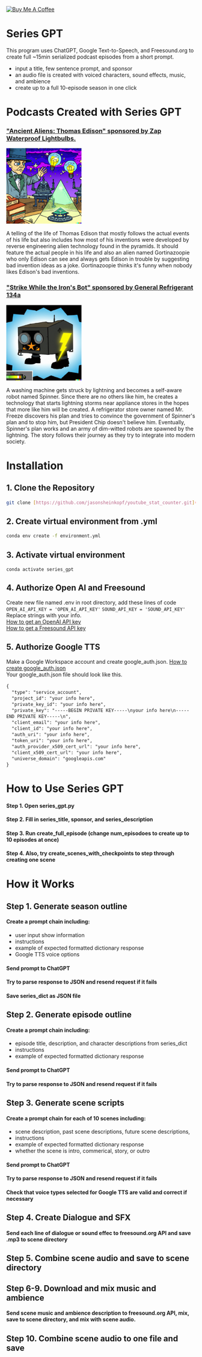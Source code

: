 <a href="https://www.buymeacoffee.com/jasonsheinkopf" target="_blank"><img src="https://cdn.buymeacoffee.com/buttons/default-orange.png" alt="Buy Me A Coffee" height="41" width="174"></a>

# Series GPT
This program uses ChatGPT, Google Text-to-Speech, and Freesound.org to create full ~15min serialized podcast episodes from a short prompt.
- input a title, few sentence prompt, and sponsor
- an audio file is created with voiced characters, sound effects, music, and ambience
- create up to a full 10-episode season in one click

# Podcasts Created with Series GPT
### ["Ancient Aliens: Thomas Edison" sponsored by Zap Waterproof Lightbulbs.](https://on.soundcloud.com/N6ULZ)

<img src="Ancient Aliens Thomas Edison.jpg" width="200" height="200">    


A telling of the life of Thomas Edison that mostly follows the actual events of his life but also includes how most of his inventions were developed by reverse engineering alien technology found in the pyramids. It should feature the actual people in his life and also an alien named Gortinazoopie who only Edison can see and always gets Edison in trouble by suggesting bad invention ideas as a joke. Gortinazoopie thinks it's funny when nobody likes Edison's bad inventions.  
### ["Strike While the Iron's Bot" sponsored by General Refrigerant 134a](https://on.soundcloud.com/jZ4vx)

<img src="Strike While the Iron's Bot/output/Strike While the Iron's Bot Show Icon.jpg" width="200" height="200">  

A washing machine gets struck by lightning and becomes a self-aware robot named Spinner. Since there are no others
like him, he creates a technology that starts lightning storms near appliance stores in the hopes that more like
him will be created. A refrigerator store owner named Mr. Freeze discovers his plan and tries to convince the
government of Spinner's plan and to stop him, but President Chip doesn't believe him. Eventually, Spinner's plan
works and an army of dim-witted robots are spawned by the lightning. The story follows their journey as they try to
integrate into modern society.  

# Installation
## 1. Clone the Repository
```bash
git clone [https://github.com/jasonsheinkopf/youtube_stat_counter.git](https://github.com/jasonsheinkopf/series_gpt.git)
```
## 2. Create virtual environment from .yml
```bash
conda env create -f environment.yml
```
## 3. Activate virtual environment
```base
conda activate series_gpt
```
## 4. Authorize Open AI and Freesound
Create new file named .env in root directory, add these lines of code  
```OPEN_AI_API_KEY = 'OPEN_AI_API_KEY'``` ```SOUND_API_KEY = 'SOUND_API_KEY'```
Replace strings with your info.  
[How to get an OpenAI API key](https://platform.openai.com/account/api-keys)  
[How to get a Freesound API key](https://freesound.org/help/developers/#:~:text=In%20order%20to%20use%20the,(Freesound%20login%20is%20required))
## 5. Authorize Google TTS
Make a Google Workspace account and create google_auth.json.
[How to create google_auth.json](https://developers.google.com/workspace/guides/create-credentials)  
Your google_auth.json file should look like this.
```
{
  "type": "service_account",
  "project_id": "your info here",
  "private_key_id": "your info here",
  "private_key": "-----BEGIN PRIVATE KEY-----\nyour info here\n-----END PRIVATE KEY-----\n",
  "client_email": "your info here",
  "client_id": "your info here",
  "auth_uri": "your info here",
  "token_uri": "your info here",
  "auth_provider_x509_cert_url": "your info here",
  "client_x509_cert_url": "your info here",
  "universe_domain": "googleapis.com"
}
```

# How to Use Series GPT
#### Step 1. Open series_gpt.py
#### Step 2. Fill in series_title, sponsor, and series_description
#### Step 3. Run create_full_episode (change num_episodoes to create up to 10 episodes at once)
#### Step 4. Also, try create_scenes_with_checkpoints to step through creating one scene

# How it Works
## Step 1. Generate season outline
#### Create a prompt chain including:
- user input show information
- instructions
- example of expected formatted dictionary response
- Google TTS voice options
#### Send prompt to ChatGPT
#### Try to parse response to JSON and resend request if it fails
#### Save series_dict as JSON file

## Step 2. Generate episode outline
#### Create a prompt chain including:
- episode title, description, and character descriptions from series_dict
- instructions
- example of expected formatted dictionary response
#### Send prompt to ChatGPT
#### Try to parse response to JSON and resend request if it fails

## Step 3. Generate scene scripts
#### Create a prompt chain for each of 10 scenes including:
- scene description, past scene descriptions, future scene descriptions, 
- instructions
- example of expected formatted dictionary response
- whether the scene is intro, commerical, story, or outro
#### Send prompt to ChatGPT
#### Try to parse response to JSON and resend request if it fails
#### Check that voice types selected for Google TTS are valid and correct if necessary

## Step 4. Create Dialogue and SFX
#### Send each line of dialogue or sound effec to freesound.org API and save .mp3 to scene directory

## Step 5. Combine scene audio and save to scene directory

## Step 6-9. Download and mix music and ambience
#### Send scene music and ambience description to freesound.org API, mix, save to scene directory, and mix with scene audio.

## Step 10. Combine scene audio to one file and save
